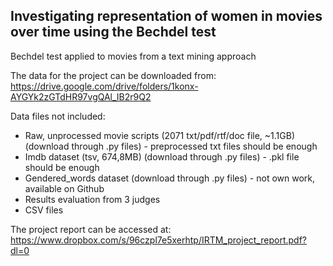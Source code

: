 ## Investigating representation of women in movies over time using the Bechdel test
Bechdel test applied to movies from a text mining approach

The data for the project can be downloaded from:
https://drive.google.com/drive/folders/1konx-AYGYk2zGTdHR97vgQAl_IB2r9Q2


Data files not included:
- Raw, unprocessed movie scripts (2071 txt/pdf/rtf/doc file, ~1.1GB) (download through .py files) - preprocessed txt files should be enough
- Imdb dataset (tsv, 674,8MB) (download through .py files) - .pkl file should be enough
- Gendered_words dataset (download through .py files) - not own work, available on Github
- Results evaluation from 3 judges
- CSV files


The project report can be accessed at:
https://www.dropbox.com/s/96czpl7e5xerhtp/IRTM_project_report.pdf?dl=0